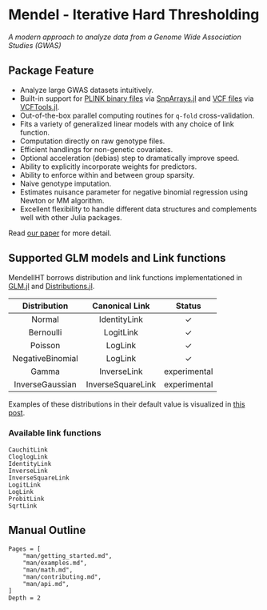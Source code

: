 # Mendel - Iterative Hard Thresholding

*A modern approach to analyze data from a Genome Wide Association Studies (GWAS)*

## Package Feature

+ Analyze large GWAS datasets intuitively.
+ Built-in support for [PLINK binary files](https://www.cog-genomics.org/plink/1.9/input#bed) via [SnpArrays.jl](https://github.com/OpenMendel/SnpArrays.jl) and [VCF files](https://en.wikipedia.org/wiki/Variant_Call_Format) via [VCFTools.jl](https://github.com/OpenMendel/VCFTools.jl).
+ Out-of-the-box parallel computing routines for `q-fold` cross-validation.
+ Fits a variety of generalized linear models with any choice of link function.
+ Computation directly on raw genotype files.
+ Efficient handlings for non-genetic covariates.
+ Optional acceleration (debias) step to dramatically improve speed.
+ Ability to explicitly incorporate weights for predictors.
+ Ability to enforce within and between group sparsity. 
+ Naive genotype imputation. 
+ Estimates nuisance parameter for negative binomial regression using Newton or MM algorithm. 
+ Excellent flexibility to handle different data structures and complements well with other Julia packages.

Read [our paper](https://doi.org/10.1093/gigascience/giaa044) for more detail.

## Supported GLM models and Link functions

MendelIHT borrows distribution and link functions implementationed in [GLM.jl](http://juliastats.github.io/GLM.jl/stable/) and [Distributions.jl](https://juliastats.github.io/Distributions.jl/stable/).

| Distribution | Canonical Link | Status |
|:---:|:---:|:---:|
| Normal | IdentityLink | $\checkmark$ |
| Bernoulli | LogitLink |$\checkmark$ |
| Poisson | LogLink |  $\checkmark$ |
| NegativeBinomial | LogLink |  $\checkmark$ |
| Gamma | InverseLink | experimental |
| InverseGaussian | InverseSquareLink | experimental |

Examples of these distributions in their default value is visualized in [this post](https://github.com/JuliaStats/GLM.jl/issues/289).

### Available link functions

    CauchitLink
    CloglogLink
    IdentityLink
    InverseLink
    InverseSquareLink
    LogitLink
    LogLink
    ProbitLink
    SqrtLink

## Manual Outline

```@contents
Pages = [
    "man/getting_started.md",
    "man/examples.md",
    "man/math.md",
    "man/contributing.md",
    "man/api.md",
]
Depth = 2
```
